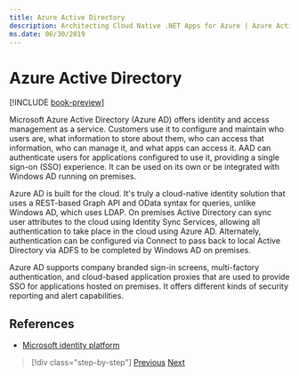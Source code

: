 ```yaml
---
title: Azure Active Directory
description: Architecting Cloud Native .NET Apps for Azure | Azure Active Directory
ms.date: 06/30/2019
---
```

# Azure Active Directory

[!INCLUDE [book-preview](../../../includes/book-preview.md)]

Microsoft Azure Active Directory (Azure AD) offers identity and access management as a service. Customers use it to configure and maintain who users are, what information to store about them, who can access that information, who can manage it, and what apps can access it. AAD can authenticate users for applications configured to use it, providing a single sign-on (SSO) experience. It can be used on its own or be integrated with Windows AD running on premises.

Azure AD is built for the cloud. It's truly a cloud-native identity solution that uses a REST-based Graph API and OData syntax for queries, unlike Windows AD, which uses LDAP. On premises Active Directory can sync user attributes to the cloud using Identity Sync Services, allowing all authentication to take place in the cloud using Azure AD. Alternately, authentication can be configured via Connect to pass back to local Active Directory via ADFS to be completed by Windows AD on premises.

Azure AD supports company branded sign-in screens, multi-factory authentication, and cloud-based application proxies that are used to provide SSO for applications hosted on premises. It offers different kinds of security reporting and alert capabilities.

## References

- [Microsoft identity platform](https://docs.microsoft.com/azure/active-directory/develop/)

>[!div class="step-by-step"]
>[Previous](authentication-authorization.md)
>[Next](identity-server.md)
